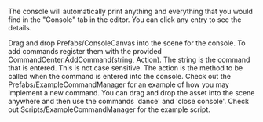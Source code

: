 The console will automatically print anything and everything that you would find in the "Console" tab in the editor. You can click any entry to see the details.

Drag and drop Prefabs/ConsoleCanvas into the scene for the console.
To add commands register them with the provided CommandCenter.AddCommand(string, Action). The string is the command that is entered. This is not case sensitive. The action is the method to be called when the command is entered into the console.
Check out the Prefabs/ExampleCommandManager for an example of how you may implement a new command. You can drag and drop the asset into the scene anywhere and then use the commands 'dance' and 'close console'. Check out Scripts/ExampleCommandManager for the example script.